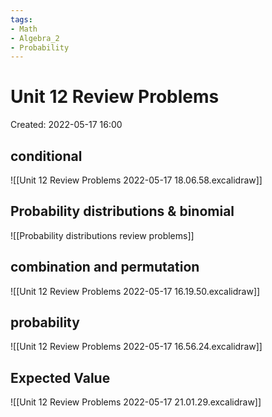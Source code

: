 ```yaml
---
tags:
- Math
- Algebra_2
- Probability
---
```

# Unit 12 Review Problems 
Created: 2022-05-17 16:00  

## conditional 
![[Unit 12 Review Problems 2022-05-17 18.06.58.excalidraw]]

## Probability distributions & binomial 
![[Probability distributions review problems]]

## combination and permutation 
![[Unit 12 Review Problems 2022-05-17 16.19.50.excalidraw]]

## probability 
![[Unit 12 Review Problems 2022-05-17 16.56.24.excalidraw]]

## Expected Value 
![[Unit 12 Review Problems 2022-05-17 21.01.29.excalidraw]]